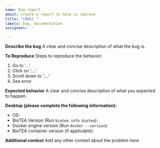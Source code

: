 ```yaml
---
name: Bug report
about: Create a report to help us improve
title: "[BUG] "
labels: bug, documentation
assignees: ''

---
```


**Describe the bug**
A clear and concise description of what the bug is.

**To Reproduce**
Steps to reproduce the behavior:
1. Go to '...'
2. Click on '....'
3. Scroll down to '....'
4. See error

**Expected behavior**
A clear and concise description of what you expected to happen.

**Desktop (please complete the following information):**
 - OS: 
 - BioTEA Version (Run `biotea info biotea`): 
 - Docker engine version (Run `docker --version`): 
 - BioTEA container version (if applicable):

**Additional context**
Add any other context about the problem here.
